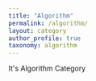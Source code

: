 ```yaml
---
title: "Algorithm"
permalink: /algorithm/
layout: category
author_profile: true
taxonomy: algorithm
---
```


It's Algorithm Category
